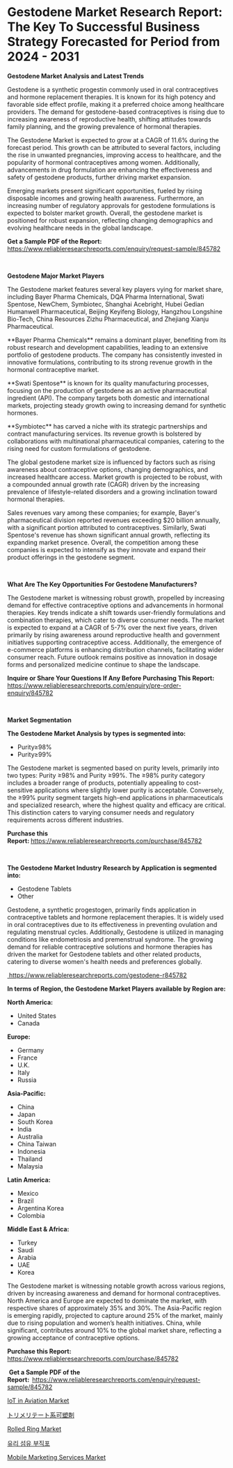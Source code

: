 <p><h1>Gestodene Market Research Report: The Key To Successful Business Strategy Forecasted for Period from 2024 - 2031</h1></p><p><strong>Gestodene Market Analysis and Latest Trends</strong></p>
<p><p>Gestodene is a synthetic progestin commonly used in oral contraceptives and hormone replacement therapies. It is known for its high potency and favorable side effect profile, making it a preferred choice among healthcare providers. The demand for gestodene-based contraceptives is rising due to increasing awareness of reproductive health, shifting attitudes towards family planning, and the growing prevalence of hormonal therapies.</p><p>The Gestodene Market is expected to grow at a CAGR of 11.6% during the forecast period. This growth can be attributed to several factors, including the rise in unwanted pregnancies, improving access to healthcare, and the popularity of hormonal contraceptives among women. Additionally, advancements in drug formulation are enhancing the effectiveness and safety of gestodene products, further driving market expansion.</p><p>Emerging markets present significant opportunities, fueled by rising disposable incomes and growing health awareness. Furthermore, an increasing number of regulatory approvals for gestodene formulations is expected to bolster market growth. Overall, the gestodene market is positioned for robust expansion, reflecting changing demographics and evolving healthcare needs in the global landscape.</p></p>
<p><strong>Get a Sample PDF of the Report:&nbsp;</strong> <a href="https://www.reliableresearchreports.com/enquiry/request-sample/845782?utm_campaign=123&utm_medium=2&utm_source=Github&utm_content=ia&utm_term=13112024&utm_id=gestodene">https://www.reliableresearchreports.com/enquiry/request-sample/845782</a></p>
<p>&nbsp;</p>
<p><strong>Gestodene Major Market Players</strong></p>
<p><p>The Gestodene market features several key players vying for market share, including Bayer Pharma Chemicals, DQA Pharma International, Swati Spentose, NewChem, Symbiotec, Shanghai Acebright, Hubei Gedian Humanwell Pharmaceutical, Beijing Keyifeng Biology, Hangzhou Longshine Bio-Tech, China Resources Zizhu Pharmaceutical, and Zhejiang Xianju Pharmaceutical.</p><p>**Bayer Pharma Chemicals** remains a dominant player, benefiting from its robust research and development capabilities, leading to an extensive portfolio of gestodene products. The company has consistently invested in innovative formulations, contributing to its strong revenue growth in the hormonal contraceptive market.</p><p>**Swati Spentose** is known for its quality manufacturing processes, focusing on the production of gestodene as an active pharmaceutical ingredient (API). The company targets both domestic and international markets, projecting steady growth owing to increasing demand for synthetic hormones.</p><p>**Symbiotec** has carved a niche with its strategic partnerships and contract manufacturing services. Its revenue growth is bolstered by collaborations with multinational pharmaceutical companies, catering to the rising need for custom formulations of gestodene.</p><p>The global gestodene market size is influenced by factors such as rising awareness about contraceptive options, changing demographics, and increased healthcare access. Market growth is projected to be robust, with a compounded annual growth rate (CAGR) driven by the increasing prevalence of lifestyle-related disorders and a growing inclination toward hormonal therapies.</p><p>Sales revenues vary among these companies; for example, Bayer's pharmaceutical division reported revenues exceeding $20 billion annually, with a significant portion attributed to contraceptives. Similarly, Swati Spentose's revenue has shown significant annual growth, reflecting its expanding market presence. Overall, the competition among these companies is expected to intensify as they innovate and expand their product offerings in the gestodene segment.</p></p>
<p>&nbsp;</p>
<p><strong>What Are The Key Opportunities For Gestodene Manufacturers?</strong></p>
<p><p>The Gestodene market is witnessing robust growth, propelled by increasing demand for effective contraceptive options and advancements in hormonal therapies. Key trends indicate a shift towards user-friendly formulations and combination therapies, which cater to diverse consumer needs. The market is expected to expand at a CAGR of 5-7% over the next five years, driven primarily by rising awareness around reproductive health and government initiatives supporting contraceptive access. Additionally, the emergence of e-commerce platforms is enhancing distribution channels, facilitating wider consumer reach. Future outlook remains positive as innovation in dosage forms and personalized medicine continue to shape the landscape.</p></p>
<p><strong>Inquire or Share Your Questions If Any Before Purchasing This Report:</strong> <a href="https://www.reliableresearchreports.com/enquiry/pre-order-enquiry/845782?utm_campaign=123&utm_medium=2&utm_source=Github&utm_content=ia&utm_term=13112024&utm_id=gestodene">https://www.reliableresearchreports.com/enquiry/pre-order-enquiry/845782</a></p>
<p>&nbsp;</p>
<p><strong>Market Segmentation</strong></p>
<p><strong>The Gestodene Market Analysis by types is segmented into:</strong></p>
<p><ul><li>Purity≥98%</li><li>Purity≥99%</li></ul></p>
<p><p>The Gestodene market is segmented based on purity levels, primarily into two types: Purity ≥98% and Purity ≥99%. The ≥98% purity category includes a broader range of products, potentially appealing to cost-sensitive applications where slightly lower purity is acceptable. Conversely, the ≥99% purity segment targets high-end applications in pharmaceuticals and specialized research, where the highest quality and efficacy are critical. This distinction caters to varying consumer needs and regulatory requirements across different industries.</p></p>
<p><strong>Purchase this Report:&nbsp;</strong><a href="https://www.reliableresearchreports.com/purchase/845782?utm_campaign=123&utm_medium=2&utm_source=Github&utm_content=ia&utm_term=13112024&utm_id=gestodene">https://www.reliableresearchreports.com/purchase/845782</a></p>
<p>&nbsp;</p>
<p><strong>The Gestodene Market Industry Research by Application is segmented into:</strong></p>
<p><ul><li>Gestodene Tablets</li><li>Other</li></ul></p>
<p><p>Gestodene, a synthetic progestogen, primarily finds application in contraceptive tablets and hormone replacement therapies. It is widely used in oral contraceptives due to its effectiveness in preventing ovulation and regulating menstrual cycles. Additionally, Gestodene is utilized in managing conditions like endometriosis and premenstrual syndrome. The growing demand for reliable contraceptive solutions and hormone therapies has driven the market for Gestodene tablets and other related products, catering to diverse women's health needs and preferences globally.</p></p>
<p><a href="https://www.reliableresearchreports.com/gestodene-r845782?utm_campaign=123&utm_medium=2&utm_source=Github&utm_content=ia&utm_term=13112024&utm_id=gestodene">&nbsp;https://www.reliableresearchreports.com/gestodene-r845782</a></p>
<p><strong>In terms of Region, the Gestodene Market Players available by Region are:</strong></p>
<p>
    <p> <strong> North America: </strong>
        <ul>
            <li>United States</li>
            <li>Canada</li>
        </ul>
        </p> 
    <p> <strong> Europe: </strong>
        <ul>
            <li>Germany</li>
            <li>France</li>
            <li>U.K.</li>
            <li>Italy</li>
            <li>Russia</li>
        </ul>
        </p> 
    <p> <strong> Asia-Pacific: </strong>
        <ul>
            <li>China</li>
            <li>Japan</li>
            <li>South Korea</li>
            <li>India</li>
            <li>Australia</li>
            <li>China Taiwan</li>
            <li>Indonesia</li>
            <li>Thailand</li>
            <li>Malaysia</li>
        </ul>
        </p> 
    <p> <strong> Latin America: </strong>
        <ul>
            <li>Mexico</li>
            <li>Brazil</li>
            <li>Argentina Korea</li>
            <li>Colombia</li>
        </ul>
        </p> 
    <p> <strong> Middle East & Africa: </strong>
        <ul>
            <li>Turkey</li>
            <li>Saudi</li>
            <li>Arabia</li>
            <li>UAE</li>
            <li>Korea</li>
        </ul>
    </p>
    </p>
<p><p>The Gestodene market is witnessing notable growth across various regions, driven by increasing awareness and demand for hormonal contraceptives. North America and Europe are expected to dominate the market, with respective shares of approximately 35% and 30%. The Asia-Pacific region is emerging rapidly, projected to capture around 25% of the market, mainly due to rising population and women’s health initiatives. China, while significant, contributes around 10% to the global market share, reflecting a growing acceptance of contraceptive options.</p></p>
<p><strong>Purchase this Report: </strong><a href="https://www.reliableresearchreports.com/purchase/845782?utm_campaign=123&utm_medium=2&utm_source=Github&utm_content=ia&utm_term=13112024&utm_id=gestodene">https://www.reliableresearchreports.com/purchase/845782</a></p>
<p>&nbsp;<strong>Get a Sample PDF of the Report:&nbsp;&nbsp;</strong><a href="https://www.reliableresearchreports.com/enquiry/request-sample/845782?utm_campaign=123&utm_medium=2&utm_source=Github&utm_content=ia&utm_term=13112024&utm_id=gestodene">https://www.reliableresearchreports.com/enquiry/request-sample/845782</a></p>
<p><strong></strong></p>
<p><p><a href="https://issuu.com/reportprime-2/docs/iot-in-aviation-market-size-2030.pp_47342db49cb4e8?utm_campaign=123&utm_medium=2&utm_source=Github&utm_content=ia&utm_term=13112024&utm_id=gestodene">IoT in Aviation Market</a></p><p><a href="https://github.com/mohamedbakry57/Market-Research-Report-List-6/blob/main/344900323741.md?utm_campaign=123&utm_medium=2&utm_source=Github&utm_content=ia&utm_term=13112024&utm_id=gestodene">トリメリテート系可塑剤</a></p><p><a href="https://www.linkedin.com/pulse/rolled-ring-industry-sector-new-technologies-market-impact-forecasted-hqgvf?utm_campaign=123&utm_medium=2&utm_source=Github&utm_content=ia&utm_term=13112024&utm_id=gestodene">Rolled Ring Market</a></p><p><a href="https://github.com/laholand/Market-Research-Report-List-6/blob/main/746643323851.md?utm_campaign=123&utm_medium=2&utm_source=Github&utm_content=ia&utm_term=13112024&utm_id=gestodene">유리 섬유 부직포</a></p><p><a href="https://issuu.com/reportprime-2/docs/mobile-marketing-services-market-si_5a2c1ba587209f?utm_campaign=123&utm_medium=2&utm_source=Github&utm_content=ia&utm_term=13112024&utm_id=gestodene">Mobile Marketing Services Market</a></p></p>